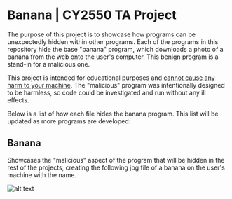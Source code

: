 # Banana | CY2550 TA Project
The purpose of this project is to showcase how programs can be unexpectedly
hidden within other programs. Each of the programs in this repository
hide the base "banana" program, which downloads a photo of a banana from the web
onto the user's computer. This benign program is a stand-in for a  malicious one.

This project is intended for educational purposes and <u>cannot cause any harm to your machine</u>.
The "malicious" program was intentionally designed to be harmless, so code could be investigated
and run without any ill effects.

Below is a list of how each file hides the banana program. This list will be updated as more
programs are developed:

## Banana
Showcases the "malicious" aspect of the program that will be hidden in the rest of the projects, 
creating the following jpg file of a banana on the user's machine with the name.

![alt text](https://m.media-amazon.com/images/I/31dke4F+cTL._AC_UF894,1000_QL80_.jpg)